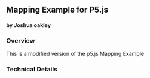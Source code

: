 ## Mapping Example for P5.js
#### by Joshua oakley



### Overview
This is a modified version of the p5.js Mapping Example 


### Technical Details

